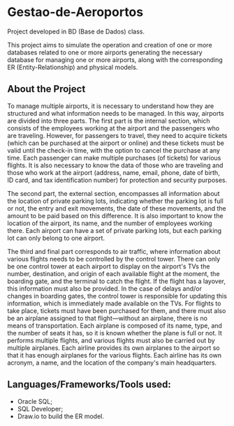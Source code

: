 # Gestao-de-Aeroportos
Project developed in BD (Base de Dados) class.

This project aims to simulate the operation and creation of one or more databases related to one or more airports generating the necessary database for managing one or more airports, along with the corresponding ER (Entity-Relationship) and physical models.

## About the Project
To manage multiple airports, it is necessary to understand how they are structured and what information needs to be managed. In this way, airports are divided into three parts. The first part is the internal section, which consists of the employees working at the airport and the passengers who are traveling. However, for passengers to travel, they need to acquire tickets (which can be purchased at the airport or online) and these tickets must be valid until the check-in time, with the option to cancel the purchase at any time. Each passenger can make multiple purchases (of tickets) for various flights. It is also necessary to know the data of those who are traveling and those who work at the airport (address, name, email, phone, date of birth, ID card, and tax identification number) for protection and security purposes.

The second part, the external section, encompasses all information about the location of private parking lots, indicating whether the parking lot is full or not, the entry and exit movements, the date of these movements, and the amount to be paid based on this difference. It is also important to know the location of the airport, its name, and the number of employees working there. Each airport can have a set of private parking lots, but each parking lot can only belong to one airport.

The third and final part corresponds to air traffic, where information about various flights needs to be controlled by the control tower. There can only be one control tower at each airport to display on the airport's TVs the number, destination, and origin of each available flight at the moment, the boarding gate, and the terminal to catch the flight. If the flight has a layover, this information must also be provided. In the case of delays and/or changes in boarding gates, the control tower is responsible for updating this information, which is immediately made available on the TVs. For flights to take place, tickets must have been purchased for them, and there must also be an airplane assigned to that flight—without an airplane, there is no means of transportation. Each airplane is composed of its name, type, and the number of seats it has, so it is known whether the plane is full or not. It performs multiple flights, and various flights must also be carried out by multiple airplanes. Each airline provides its own airplanes to the airport so that it has enough airplanes for the various flights. Each airline has its own acronym, a name, and the location of the company's main headquarters.


## Languages/Frameworks/Tools used:
  - Oracle SQL;
  - SQL Developer;
  - Draw.io to build the ER model.
